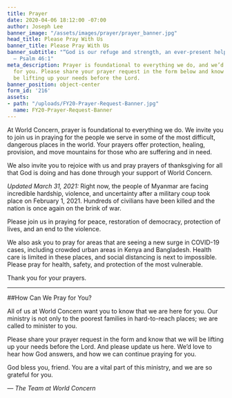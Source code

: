 ```yaml
---
title: Prayer
date: 2020-04-06 18:12:00 -07:00
author: Joseph Lee
banner_image: "/assets/images/prayer/prayer_banner.jpg"
head_title: Please Pray With Us
banner_title: Please Pray With Us
banner_subtitle: "“God is our refuge and strength, an ever-present help in trouble.”
  – Psalm 46:1"
meta_description: Prayer is foundational to everything we do, and we’d love to pray
  for you. Please share your prayer request in the form below and know that we will
  be lifting up your needs before the Lord.
banner_position: object-center
form_id: '216'
assets:
- path: "/uploads/FY20-Prayer-Request-Banner.jpg"
  name: FY20-Prayer-Request-Banner
---
```


At World Concern, prayer is foundational to everything we do. We invite you to join us in praying for the people we serve in some of the most difficult, dangerous places in the world. Your prayers offer protection, healing, provision, and move mountains for those who are suffering and in need. 

We also invite you to rejoice with us and pray prayers of thanksgiving for all that God is doing and has done through your support of World Concern.
 
*Updated March 31, 2021:*
Right now, the people of Myanmar are facing incredible hardship, violence, and uncertainty after a military coup took place on February 1, 2021. Hundreds of civilians have been killed and the nation is once again on the brink of war. 

Please join us in praying for peace, restoration of democracy, protection of lives, and an end to the violence. 

We also ask you to pray for areas that are seeing a new surge in COVID-19 cases, including crowded urban areas in Kenya and Bangladesh. Health care is limited in these places, and social distancing is next to impossible. Please pray for health, safety, and protection of the most vulnerable. 

Thank you for your prayers.
___

##How Can We Pray for You?

All of us at World Concern want you to know that we are here for you. Our ministry is not only to the poorest families in hard-to-reach places; we are called to minister to you.

Please share your prayer request in the form and know that we will be lifting up your needs before the Lord. And please update us here. We’d love to hear how God answers, and how we can continue praying for you.

God bless you, friend. You are a vital part of this ministry, and we are so grateful for you.

*— The Team at World Concern*
